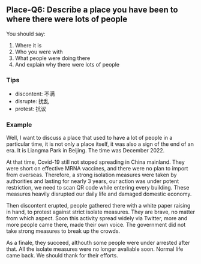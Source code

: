 ## Place-Q6: Describe a place you have been to where there were lots of people

You should say:

1. Where it is
2. Who you were with
3. What people were doing there
4. And explain why there were lots of people

### Tips

- discontent: 不满
- disrupte: 扰乱
- protest: 抗议

### Example

Well, I want to discuss a place that used to have a lot of people in a particular time, it is not only a place itself, it was also a sign of the end of an era. It is Liangma Park in Beijing. The time was December 2022.

At that time, Covid-19 still not stoped spreading in China mainland. They were short on effective MRNA vaccines, and there were no plan to import from overseas. Therefore, a strong isolation measures were taken by authorities and lasting for nearly 3 years, our action was under potent restriction, we need to scan QR code while entering every building. These measures heavily disrupted our daily life and damaged domestic economy.

Then discontent erupted, people gathered there with a white paper raising in hand, to protest against strict isolate measures. They are brave, no matter from which aspect. Soon this activity spread widely via Twitter, more and more people came there, made their own voice. The government did not take strong measures to break up the crowds.

As a finale, they succeed, althouth some people were under arrested after that. All the isolate measures were no longer avaliable soon. Normal life came back. We should thank for their efforts.